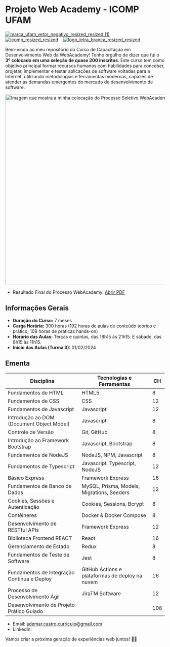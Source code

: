 # Projeto Web Academy - ICOMP UFAM

<a href="https://ufam.edu.br/" target="_blank">![marca_ufam_vetor_negativo_resized_resized (1)](https://github.com/AdemarCastro/webacademy-t3/assets/25653698/2f4cc0ad-8ef6-497e-8a1d-57e1a06b243a)</a> &nbsp;&nbsp;
<a href="https://icomp.ufam.edu.br/">![icomp_resized_resized](https://github.com/AdemarCastro/webacademy-t3/assets/25653698/7ba61e3c-886e-4db4-8c48-137b1c26da36)</a> &nbsp;&nbsp;
<a href="https://webacademy.icomp.ufam.edu.br/">![logo_letra_branca_resized_resized](https://github.com/AdemarCastro/webacademy-t3/assets/25653698/fa7a6956-2d7d-4f85-8583-82268c174d7d)</a> <br>

Bem-vindo ao meu repositório do Curso de Capacitação em Desenvolvimento Web da WebAcademy! Tenho orgulho de dizer que fui o **3º colocado em uma seleção de quase 200 inscritos**. Este curso tem como objetivo principal formar recursos humanos com habilidades para conceber, projetar, implementar e testar aplicações de software voltadas para a Internet, utilizando metodologias e ferramentas modernas, capazes de atender as demandas emergentes do mercado de desenvolvimento de software.

<img src="https://github.com/AdemarCastro/webacademy-t3/assets/25653698/571c87d5-4d7c-413d-bf78-dd0c4e328653" alt="Imagem que mostra a minha colocação do Processo Seletivo WebAcademy" width="600px">

- Resultado Final do Processo WebAcademy: <a href="https://webacademy.icomp.ufam.edu.br/files/Edital_001_2024_-_Resultado_Final.pdf#search=ADEMAR" target="_blank">Abrir PDF</a>


## Informações Gerais

- **Duração do Curso:** 7 meses
- **Carga Horária:** 300 horas (192 horas de aulas de conteúdo teórico e prático; 108 horas de práticas hands-on)
- **Horário das Aulas:** Terças e quintas, das 18h15 às 21h15. E sábado, das 8h15 às 11h15.
- **Início das Aulas (Turma 3):** 01/02/2024

## Ementa

| Disciplina                                   | Tecnologias e Ferramentas                             | CH  |
| -------------------------------------------- | ----------------------------------------------------- | --- |
| Fundamentos de HTML                          | HTML5                                                  | 8   |
| Fundamentos de CSS                           | CSS                                                   | 12  |
| Fundamentos de Javascript                    | Javascript                                            | 12  |
| Introdução ao DOM (Document Object Model)     | Javascript                                            | 8   |
| Controle de Versão                           | Git, GitHub                                           | 8   |
| Introdução ao Framework Bootstrap            | Javascript, Bootstrap                                 | 8   |
| Fundamentos de NodeJS                        | NodeJS, NPM, Javascript                                | 8   |
| Fundamentos de Typescript                     | Javascript, Typescript, NodeJS                         | 12  |
| Básico Express                               | Framework Express                                     | 16  |
| Fundamentos de Banco de Dados                | MySQL, Prisma, Models, Migrations, Seeders             | 12  |
| Cookies, Sessões e Autenticação              | Cookies, Sessions, Bcrypt                             | 8   |
| Contêineres                                  | Docker & Docker Compose                               | 8   |
| Desenvolvimento de RESTful APIs              | Framework Express                                     | 12  |
| Biblioteca Frontend REACT                    | React                                                 | 16  |
| Gerenciamento de Estado                      | Redux                                                 | 8   |
| Fundamentos de Teste de Software             | Jest                                                  | 8   |
| Fundamentos de Integração Contínua e Deploy  | GitHub Actions e plataformas de deploy na nuvem        | 16  |
| Processo de Desenvolvimento Ágil             | JiraTM Software                                       | 12  |
| Desenvolvimento de Projeto Prático Guiado    |                                                      | 108 |

- Email: ademar.castro.curriculo@gmail.com
- LinkedIn: 

Vamos criar a próxima geração de experiências web juntos! 💪🌐
